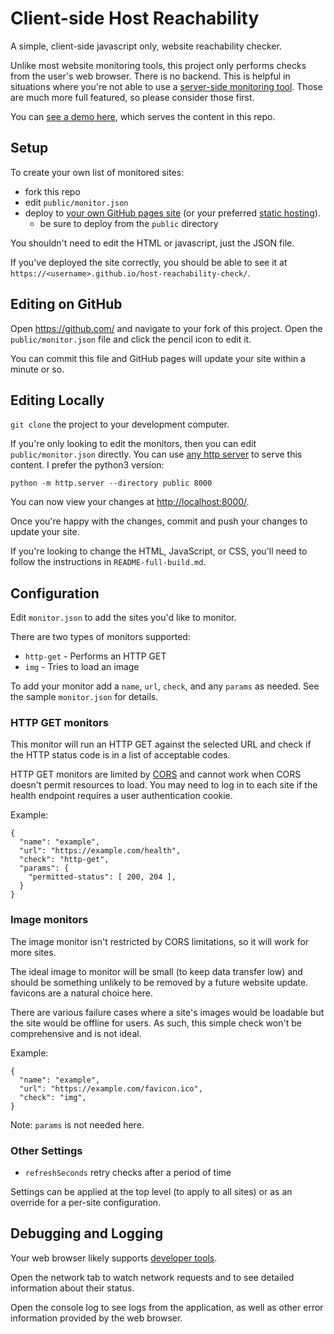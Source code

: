# Client-side Host Reachability

A simple, client-side javascript only, website reachability checker.

Unlike most website monitoring tools, this project only performs checks from the user's web browser.
There is no backend.
This is helpful in situations where you're not able to use a [server-side monitoring tool](https://github.com/Enapiuz/awesome-monitoring).
Those are much more full featured, so please consider those first.

You can [see a demo here](https://alexsci.com/host-reachability-check/), which serves the content in this repo.

## Setup

To create your own list of monitored sites:

* fork this repo
* edit `public/monitor.json`
* deploy to [your own GitHub pages site](https://gohugo.io/hosting-and-deployment/hosting-on-github/) (or your preferred [static hosting](https://github.com/b-long/awesome-static-hosting-and-cms#free-hosting)).
  * be sure to deploy from the `public` directory

You shouldn't need to edit the HTML or javascript, just the JSON file.

If you've deployed the site correctly, you should be able to see it at `https://<username>.github.io/host-reachability-check/`.

## Editing on GitHub

Open https://github.com/ and navigate to your fork of this project.
Open the `public/monitor.json` file and click the pencil icon to edit it.

You can commit this file and GitHub pages will update your site within a minute or so.


## Editing Locally

`git clone` the project to your development computer.

If you're only looking to edit the monitors, then you can edit `public/monitor.json` directly.
You can use [any http server](https://github.com/praharshjain/http-server-one-liners) to serve this content.
I prefer the python3 version:

    python -m http.server --directory public 8000

You can now view your changes at [http://localhost:8000/](http://localhost:8000).

Once you're happy with the changes, commit and push your changes to update your site.

If you're looking to change the HTML, JavaScript, or CSS, you'll need to follow the instructions in `README-full-build.md`.


## Configuration

Edit `monitor.json` to add the sites you'd like to monitor.

There are two types of monitors supported:
* `http-get` - Performs an HTTP GET
* `img` - Tries to load an image

To add your monitor add a `name`, `url`, `check`, and any `params` as needed.
See the sample `monitor.json` for details.


### HTTP GET monitors

This monitor will run an HTTP GET against the selected URL and check if the HTTP status code is in a list of acceptable codes.

HTTP GET monitors are limited by [CORS](https://developer.mozilla.org/en-US/docs/Web/HTTP/CORS) and cannot work when CORS doesn't permit resources to load.
You may need to log in to each site if the health endpoint requires a user authentication cookie.

Example:
```
{
  "name": "example",
  "url": "https://example.com/health",
  "check": "http-get",
  "params": {
    "permitted-status": [ 200, 204 ],
  }
}
```

### Image monitors

The image monitor isn't restricted by CORS limitations, so it will work for more sites.

The ideal image to monitor will be small (to keep data transfer low) and should be something unlikely to be removed by a future website update.
favicons are a natural choice here.

There are various failure cases where a site's images would be loadable but the site would be offline for users.
As such, this simple check won't be comprehensive and is not ideal.

Example:

```
{
  "name": "example",
  "url": "https://example.com/favicon.ico",
  "check": "img",
}
```

Note: `params` is not needed here.


### Other Settings

* `refreshSeconds` retry checks after a period of time

Settings can be applied at the top level (to apply to all sites) or as an override for a per-site configuration.


## Debugging and Logging

Your web browser likely supports [developer tools](https://www.computerhope.com/issues/ch002153.htm).

Open the network tab to watch network requests and to see detailed information about their status.

Open the console log to see logs from the application, as well as other error information provided by the web browser.

